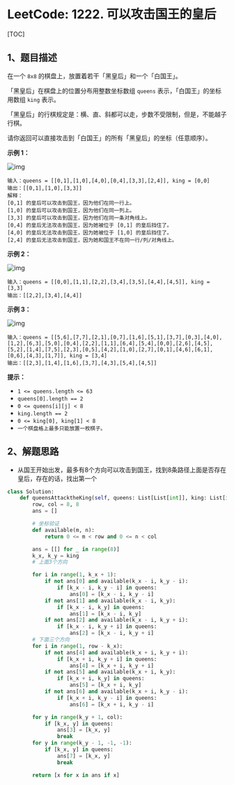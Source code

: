 # LeetCode: 1222. 可以攻击国王的皇后

[TOC]

## 1、题目描述

在一个 `8x8` 的棋盘上，放置着若干「黑皇后」和一个「白国王」。

「黑皇后」在棋盘上的位置分布用整数坐标数组 `queens` 表示，「白国王」的坐标用数组 `king` 表示。

「黑皇后」的行棋规定是：横、直、斜都可以走，步数不受限制，但是，不能越子行棋。

请你返回可以直接攻击到「白国王」的所有「黑皇后」的坐标（任意顺序）。

 

**示例 1：**

![img](http://markdown-images-1251766755.cos.ap-beijing.myqcloud.com/notebook/2019-10-17-071851.jpg)

```
输入：queens = [[0,1],[1,0],[4,0],[0,4],[3,3],[2,4]], king = [0,0]
输出：[[0,1],[1,0],[3,3]]
解释： 
[0,1] 的皇后可以攻击到国王，因为他们在同一行上。 
[1,0] 的皇后可以攻击到国王，因为他们在同一列上。 
[3,3] 的皇后可以攻击到国王，因为他们在同一条对角线上。 
[0,4] 的皇后无法攻击到国王，因为她被位于 [0,1] 的皇后挡住了。 
[4,0] 的皇后无法攻击到国王，因为她被位于 [1,0] 的皇后挡住了。 
[2,4] 的皇后无法攻击到国王，因为她和国王不在同一行/列/对角线上。
```


**示例 2：**

![img](http://markdown-images-1251766755.cos.ap-beijing.myqcloud.com/notebook/2019-10-17-071900.jpg)

```
输入：queens = [[0,0],[1,1],[2,2],[3,4],[3,5],[4,4],[4,5]], king = [3,3]
输出：[[2,2],[3,4],[4,4]]
```

**示例 3：**

![img](http://markdown-images-1251766755.cos.ap-beijing.myqcloud.com/notebook/2019-10-17-071909.jpg)

```
输入：queens = [[5,6],[7,7],[2,1],[0,7],[1,6],[5,1],[3,7],[0,3],[4,0],[1,2],[6,3],[5,0],[0,4],[2,2],[1,1],[6,4],[5,4],[0,0],[2,6],[4,5],[5,2],[1,4],[7,5],[2,3],[0,5],[4,2],[1,0],[2,7],[0,1],[4,6],[6,1],[0,6],[4,3],[1,7]], king = [3,4]
输出：[[2,3],[1,4],[1,6],[3,7],[4,3],[5,4],[4,5]]
```

**提示：**

-   `1 <= queens.length <= 63`
-   `queens[0].length == 2`
-   `0 <= queens[i][j] < 8`
-   `king.length == 2`
-   `0 <= king[0], king[1] < 8`
-   `一个棋盘格上最多只能放置一枚棋子。`



## 2、解题思路

-   从国王开始出发，最多有8个方向可以攻击到国王，找到8条路径上面是否存在皇后，存在的话，找出第一个



```python
class Solution:
    def queensAttacktheKing(self, queens: List[List[int]], king: List[int]) -> List[List[int]]:
        row, col = 8, 8
        ans = []

        # 坐标验证
        def available(m, n):
            return 0 <= m < row and 0 <= n < col

        ans = [[] for _ in range(8)]
        k_x, k_y = king
        # 上面3个方向

        for i in range(1, k_x + 1):
            if not ans[0] and available(k_x - i, k_y - i):
                if [k_x - i, k_y - i] in queens:
                    ans[0] = [k_x - i, k_y - i]
            if not ans[1] and available(k_x - i, k_y):
                if [k_x - i, k_y] in queens:
                    ans[1] = [k_x - i, k_y]
            if not ans[2] and available(k_x - i, k_y + i):
                if [k_x - i, k_y + i] in queens:
                    ans[2] = [k_x - i, k_y + i]
        # 下面三个方向
        for i in range(1, row - k_x):
            if not ans[4] and available(k_x + i, k_y + i):
                if [k_x + i, k_y + i] in queens:
                    ans[4] = [k_x + i, k_y + i]
            if not ans[5] and available(k_x + i, k_y):
                if [k_x + i, k_y] in queens:
                    ans[5] = [k_x + i, k_y]
            if not ans[6] and available(k_x + i, k_y - i):
                if [k_x + i, k_y - i] in queens:
                    ans[6] = [k_x + i, k_y - i]

        for y in range(k_y + 1, col):
            if [k_x, y] in queens:
                ans[3] = [k_x, y]
                break
        for y in range(k_y - 1, -1, -1):
            if [k_x, y] in queens:
                ans[7] = [k_x, y]
                break

        return [x for x in ans if x]

```

